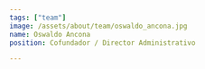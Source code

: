 ```yaml
---
tags: ["team"]
image: /assets/about/team/oswaldo_ancona.jpg
name: Oswaldo Ancona
position: Cofundador / Director Administrativo

---
```


